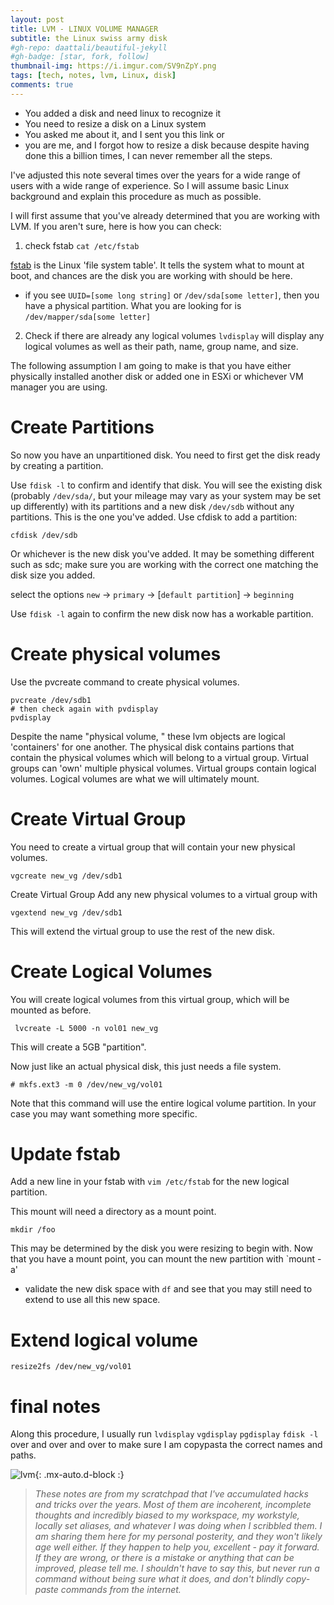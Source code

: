 ```yaml
---
layout: post
title: LVM - LINUX VOLUME MANAGER 
subtitle: the Linux swiss army disk
#gh-repo: daattali/beautiful-jekyll
#gh-badge: [star, fork, follow]
thumbnail-img: https://i.imgur.com/SV9nZpY.png
tags: [tech, notes, lvm, Linux, disk]
comments: true
--- 
```

 - You added a disk and need linux to recognize it
 - You need to resize a disk on a Linux system
 - You asked me about it, and I sent you this link 
 or 
 - you are me, and I forgot how to resize a disk because despite having done this a billion times, I can never remember all the steps. 
 
I've adjusted this note several times over the years for a wide range of users with a wide range of experience. So I will assume basic Linux background and explain this procedure as much as possible.

I will first assume that you've already determined that you are working with LVM. If you aren't sure, here is how you can check:

1. check fstab
 ` cat /etc/fstab `

 [fstab](https://www.redhat.com/sysadmin/etc-fstab) is the Linux 'file system table'. It tells the system what to mount at boot, and chances are the disk you are working with should be here. 

- if you see `UUID=[some long string]` or `/dev/sda[some letter]`, then you have a physical partition. What you are looking for is `/dev/mapper/sda[some letter]`


2. Check if there are already any logical volumes
`lvdisplay` will display any logical volumes as well as their path, name, group name, and size.

The following assumption I am going to make is that you have either physically installed another disk or added one in ESXi or whichever VM manager you are using.

# Create Partitions

So now you have an unpartitioned disk. You need to first get the disk ready by creating a partition. 

Use `fdisk -l` to confirm and identify that disk. You will see the existing disk (probably `/dev/sda/`, but your mileage may vary as your system may be set up differently) with its partitions and a new disk `/dev/sdb` without any partitions. This is the one you've added. Use cfdisk to add a partition:

```
cfdisk /dev/sdb 
```
Or whichever is the new disk you've added. It may be something different such as sdc; make sure you are working with the correct one matching the disk size you added.

select the options `new` -> `primary` -> [`default partition`] -> `beginning`

Use `fdisk -l` again to confirm the new disk now has a workable partition. 

# Create physical volumes

Use the pvcreate command to create physical volumes.

```
pvcreate /dev/sdb1
# then check again with pvdisplay
pvdisplay 
```
Despite the name "physical volume, " these lvm objects are logical 'containers' for one another. 
The physical disk contains partions that contain the physical volumes which will belong to a virtual group. Virtual groups can 'own' multiple physical volumes. Virtual groups contain logical volumes. Logical volumes are what we will ultimately mount. 

# Create Virtual Group
You need to create a virtual group that will contain your new physical volumes.
```
vgcreate new_vg /dev/sdb1
```

Create Virtual Group
Add any new physical volumes to a virtual group with
``` 
vgextend new_vg /dev/sdb1 
```
This will extend the virtual group to use the rest of the new disk.

# Create Logical Volumes
You will create logical volumes from this virtual group, which will be mounted as before.

```
 lvcreate -L 5000 -n vol01 new_vg
```
This will create a 5GB "partition".

Now just like an actual physical disk, this just needs a file system. 
```
# mkfs.ext3 -m 0 /dev/new_vg/vol01
```
Note that this command will use the entire logical volume partition. In your case you may want something more specific. 

# Update fstab
Add a new line in your fstab with `vim /etc/fstab` for the new logical partition.

This mount will need a directory as a mount point. 

```
mkdir /foo
```
This may be determined by the disk you were resizing to begin with. 
Now that you have a mount point, you can mount the new partition with `mount -a'
- validate the new disk space with `df` and see that you may still need to extend to use all this new space.

# Extend logical volume

`resize2fs /dev/new_vg/vol01`

# final notes
Along this procedure, I usually run `lvdisplay` `vgdisplay` `pgdisplay` `fdisk -l` over and over and over to make sure I am copypasta the correct names and paths.

![lvm](https://i.imgur.com/SV9nZpY.png){: .mx-auto.d-block :}

 

> _These notes are from my scratchpad that I've accumulated hacks and tricks over the years. Most of them are incoherent, incomplete thoughts and incredibly biased to my workspace, my workstyle, locally set aliases, and whatever I was doing when I scribbled them. I am sharing them here for my personal posterity, and they won't likely age well either. If they happen to help you, excellent - pay it forward. If they are wrong, or there is a mistake or anything that can be improved, please tell me. I shouldn't have to say this, but never run a command without being sure what it does, and don't blindly copy-paste commands from the internet._
